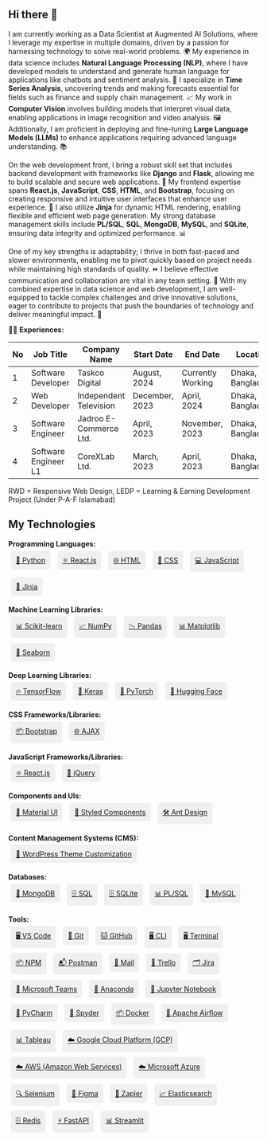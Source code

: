 ## Hi there 👋

I am currently working as a Data Scientist at Augmented AI Solutions, where I leverage my expertise in multiple domains, driven by a passion for harnessing technology to solve real-world problems. 🌍 My experience in data science includes **Natural Language Processing (NLP)**, where I have developed models to understand and generate human language for applications like chatbots and sentiment analysis. 🤖 I specialize in **Time Series Analysis**, uncovering trends and making forecasts essential for fields such as finance and supply chain management. 📈 My work in **Computer Vision** involves building models that interpret visual data, enabling applications in image recognition and video analysis. 🖼️ Additionally, I am proficient in deploying and fine-tuning **Large Language Models (LLMs)** to enhance applications requiring advanced language understanding. 📚

On the web development front, I bring a robust skill set that includes backend development with frameworks like **Django** and **Flask**, allowing me to build scalable and secure web applications. 🔧 My frontend expertise spans **React.js**, **JavaScript**, **CSS**, **HTML**, and **Bootstrap**, focusing on creating responsive and intuitive user interfaces that enhance user experience. 🎨 I also utilize **Jinja** for dynamic HTML rendering, enabling flexible and efficient web page generation. My strong database management skills include **PL/SQL**, **SQL**, **MongoDB**, **MySQL**, and **SQLite**, ensuring data integrity and optimized performance. 📊

One of my key strengths is adaptability; I thrive in both fast-paced and slower environments, enabling me to pivot quickly based on project needs while maintaining high standards of quality. ⏩ I believe effective communication and collaboration are vital in any team setting. 🤝 With my combined expertise in data science and web development, I am well-equipped to tackle complex challenges and drive innovative solutions, eager to contribute to projects that push the boundaries of technology and deliver meaningful impact. 🚀

👨‍💼 **Experiences:**

| No | Job Title                      | Company Name                     | Start Date     | End Date          | Location             |
|----|--------------------------------|----------------------------------|-----------------|-------------------|----------------------|
| 1  | Software Developer             | Taskco Digital                   | August, 2024    | Currently Working  | Dhaka, Bangladesh     |
| 2  | Web Developer                  | Independent Television            | December, 2023  | April, 2024       | Dhaka, Bangladesh     |
| 3  | Software Engineer              | Jadroo E-Commerce Ltd.           | April, 2023     | November, 2023    | Dhaka, Bangladesh     |
| 4  | Software Engineer L1           | CoreXLab Ltd.                    | March, 2023     | April, 2023       | Dhaka, Bangladesh     |

RWD = Responsive Web Design, LEDP = Learning & Earning Development Project (Under P-A-F Islamabad)
## My Technologies

**Programming Languages:**  
<a href="#" style="display:inline-block; padding:10px; background-color:#f0f0f0; border-radius:5px; margin:5px;">🐍 Python</a>
<a href="#" style="display:inline-block; padding:10px; background-color:#f0f0f0; border-radius:5px; margin:5px;">⚛️ React.js</a>
<a href="#" style="display:inline-block; padding:10px; background-color:#f0f0f0; border-radius:5px; margin:5px;">🌐 HTML</a>
<a href="#" style="display:inline-block; padding:10px; background-color:#f0f0f0; border-radius:5px; margin:5px;">🎨 CSS</a>
<a href="#" style="display:inline-block; padding:10px; background-color:#f0f0f0; border-radius:5px; margin:5px;">💻 JavaScript</a>
<a href="#" style="display:inline-block; padding:10px; background-color:#f0f0f0; border-radius:5px; margin:5px;">🔧 Jinja</a>

**Machine Learning Libraries:**  
<a href="#" style="display:inline-block; padding:10px; background-color:#f0f0f0; border-radius:5px; margin:5px;">📊 Scikit-learn</a>
<a href="#" style="display:inline-block; padding:10px; background-color:#f0f0f0; border-radius:5px; margin:5px;">📈 NumPy</a>
<a href="#" style="display:inline-block; padding:10px; background-color:#f0f0f0; border-radius:5px; margin:5px;">📉 Pandas</a>
<a href="#" style="display:inline-block; padding:10px; background-color:#f0f0f0; border-radius:5px; margin:5px;">📊 Matplotlib</a>
<a href="#" style="display:inline-block; padding:10px; background-color:#f0f0f0; border-radius:5px; margin:5px;">🌊 Seaborn</a>

**Deep Learning Libraries:**  
<a href="#" style="display:inline-block; padding:10px; background-color:#f0f0f0; border-radius:5px; margin:5px;">🔥 TensorFlow</a>
<a href="#" style="display:inline-block; padding:10px; background-color:#f0f0f0; border-radius:5px; margin:5px;">🧠 Keras</a>
<a href="#" style="display:inline-block; padding:10px; background-color:#f0f0f0; border-radius:5px; margin:5px;">🐍 PyTorch</a>
<a href="#" style="display:inline-block; padding:10px; background-color:#f0f0f0; border-radius:5px; margin:5px;">🤗 Hugging Face</a>

**CSS Frameworks/Libraries:**  
<a href="#" style="display:inline-block; padding:10px; background-color:#f0f0f0; border-radius:5px; margin:5px;">📦 Bootstrap</a>
<a href="#" style="display:inline-block; padding:10px; background-color:#f0f0f0; border-radius:5px; margin:5px;">🌐 AJAX</a>

**JavaScript Frameworks/Libraries:**  
<a href="#" style="display:inline-block; padding:10px; background-color:#f0f0f0; border-radius:5px; margin:5px;">⚛️ React.js</a>
<a href="#" style="display:inline-block; padding:10px; background-color:#f0f0f0; border-radius:5px; margin:5px;">📜 jQuery</a>

**Components and UIs:**  
<a href="#" style="display:inline-block; padding:10px; background-color:#f0f0f0; border-radius:5px; margin:5px;">🎨 Material UI</a>
<a href="#" style="display:inline-block; padding:10px; background-color:#f0f0f0; border-radius:5px; margin:5px;">💅 Styled Components</a>
<a href="#" style="display:inline-block; padding:10px; background-color:#f0f0f0; border-radius:5px; margin:5px;">🛠️ Ant Design</a>

**Content Management Systems (CMS):**  
<a href="#" style="display:inline-block; padding:10px; background-color:#f0f0f0; border-radius:5px; margin:5px;">📝 WordPress Theme Customization</a>

**Databases:**  
<a href="#" style="display:inline-block; padding:10px; background-color:#f0f0f0; border-radius:5px; margin:5px;">🍃 MongoDB</a>
<a href="#" style="display:inline-block; padding:10px; background-color:#f0f0f0; border-radius:5px; margin:5px;">🗄️ SQL</a>
<a href="#" style="display:inline-block; padding:10px; background-color:#f0f0f0; border-radius:5px; margin:5px;">🗄️ SQLite</a>
<a href="#" style="display:inline-block; padding:10px; background-color:#f0f0f0; border-radius:5px; margin:5px;">📊 PL/SQL</a>
<a href="#" style="display:inline-block; padding:10px; background-color:#f0f0f0; border-radius:5px; margin:5px;">🐬 MySQL</a>

**Tools:**  
<a href="#" style="display:inline-block; padding:10px; background-color:#f0f0f0; border-radius:5px; margin:5px;">🖥️ VS Code</a>
<a href="#" style="display:inline-block; padding:10px; background-color:#f0f0f0; border-radius:5px; margin:5px;">🌿 Git</a>
<a href="#" style="display:inline-block; padding:10px; background-color:#f0f0f0; border-radius:5px; margin:5px;">🐱 GitHub</a>
<a href="#" style="display:inline-block; padding:10px; background-color:#f0f0f0; border-radius:5px; margin:5px;">🖥️ CLI</a>
<a href="#" style="display:inline-block; padding:10px; background-color:#f0f0f0; border-radius:5px; margin:5px;">🖥️ Terminal</a>
<a href="#" style="display:inline-block; padding:10px; background-color:#f0f0f0; border-radius:5px; margin:5px;">📦 NPM</a>
<a href="#" style="display:inline-block; padding:10px; background-color:#f0f0f0; border-radius:5px; margin:5px;">📬 Postman</a>
<a href="#" style="display:inline-block; padding:10px; background-color:#f0f0f0; border-radius:5px; margin:5px;">📧 Mail</a>
<a href="#" style="display:inline-block; padding:10px; background-color:#f0f0f0; border-radius:5px; margin:5px;">📅 Trello</a>
<a href="#" style="display:inline-block; padding:10px; background-color:#f0f0f0; border-radius:5px; margin:5px;">🗂️ Jira</a>
<a href="#" style="display:inline-block; padding:10px; background-color:#f0f0f0; border-radius:5px; margin:5px;">💬 Microsoft Teams</a>
<a href="#" style="display:inline-block; padding:10px; background-color:#f0f0f0; border-radius:5px; margin:5px;">🐍 Anaconda</a>
<a href="#" style="display:inline-block; padding:10px; background-color:#f0f0f0; border-radius:5px; margin:5px;">📓 Jupyter Notebook</a>
<a href="#" style="display:inline-block; padding:10px; background-color:#f0f0f0; border-radius:5px; margin:5px;">🐍 PyCharm</a>
<a href="#" style="display:inline-block; padding:10px; background-color:#f0f0f0; border-radius:5px; margin:5px;">🐍 Spyder</a>
<a href="#" style="display:inline-block; padding:10px; background-color:#f0f0f0; border-radius:5px; margin:5px;">📦 Docker</a>
<a href="#" style="display:inline-block; padding:10px; background-color:#f0f0f0; border-radius:5px; margin:5px;">🚦 Apache Airflow</a>
<a href="#" style="display:inline-block; padding:10px; background-color:#f0f0f0; border-radius:5px; margin:5px;">📊 Tableau</a>
<a href="#" style="display:inline-block; padding:10px; background-color:#f0f0f0; border-radius:5px; margin:5px;">☁️ Google Cloud Platform (GCP)</a>
<a href="#" style="display:inline-block; padding:10px; background-color:#f0f0f0; border-radius:5px; margin:5px;">☁️ AWS (Amazon Web Services)</a>
<a href="#" style="display:inline-block; padding:10px; background-color:#f0f0f0; border-radius:5px; margin:5px;">☁️ Microsoft Azure</a>
<a href="#" style="display:inline-block; padding:10px; background-color:#f0f0f0; border-radius:5px; margin:5px;">🔍 Selenium</a>
<a href="#" style="display:inline-block; padding:10px; background-color:#f0f0f0; border-radius:5px; margin:5px;">🎨 Figma</a>
<a href="#" style="display:inline-block; padding:10px; background-color:#f0f0f0; border-radius:5px; margin:5px;">🔗 Zapier</a>
<a href="#" style="display:inline-block; padding:10px; background-color:#f0f0f0; border-radius:5px; margin:5px;">📈 Elasticsearch</a>
<a href="#" style="display:inline-block; padding:10px; background-color:#f0f0f0; border-radius:5px; margin:5px;">🗄️ Redis</a>
<a href="#" style="display:inline-block; padding:10px; background-color:#f0f0f0; border-radius:5px; margin:5px;">⚡ FastAPI</a>
<a href="#" style="display:inline-block; padding:10px; background-color:#f0f0f0; border-radius:5px; margin:5px;">📊 Streamlit</a>
